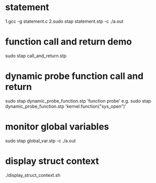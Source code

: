 # statement
1.gcc -g statement.c
2.sudo stap statement.stp -c ./a.out
# function call and return demo
sudo stap call_and_return.stp
# dynamic probe function call and return
sudo stap dynamic_probe_function.stp 'function probe'
e.g. sudo stap dynamic_probe_function.stp 'kernel.function("sys_open")'
# monitor global variables
sudo stap global_var.stp -c ./a.out
# display struct context
./display_struct_context.sh
